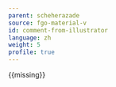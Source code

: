 ```yaml
---
parent: scheherazade
source: fgo-material-v
id: comment-from-illustrator
language: zh
weight: 5
profile: true
---
```


{{missing}}
